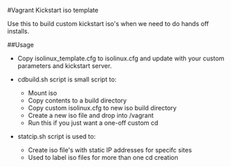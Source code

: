 #Vagrant Kickstart iso template

Use this to build custom kickstart iso's when we need to do hands off installs. 

##Usage

- Copy isolinux_template.cfg to isolinux.cfg and update with your custom parameters and kickstart server.

- cdbuild.sh script is small script to: 
	- Mount iso 
	- Copy contents to a build directory 
	- Copy custom isolinux.cfg to new iso build directory
	- Create a new iso file and drop into /vagrant
	- Run this if you just want a one-off custom cd
- statcip.sh script is used to:
	- Create iso file's with static IP addresses for specifc sites
	- Used to label iso files for more than one cd creation
